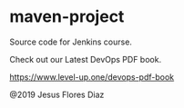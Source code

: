 # maven-project
Source code for Jenkins course. 

Check out our Latest DevOps PDF book.

https://www.level-up.one/devops-pdf-book

@2019 Jesus Flores Diaz
